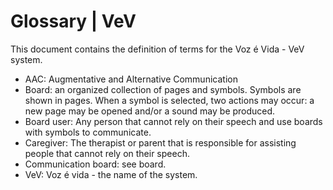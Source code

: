# Glossary | VeV

This document contains the definition of terms for the Voz é Vida - VeV system.

* AAC: Augmentative and Alternative Communication
* Board: an organized collection of pages and symbols. Symbols are shown in pages. When a symbol is selected, two actions may occur: a new page may be opened and/or a sound may be produced.
* Board user: Any person that cannot rely on their speech and use boards with symbols to communicate.
* Caregiver: The therapist or parent that is responsible for assisting people that cannot rely on their speech. 
* Communication board: see board.
* VeV: Voz é vida - the name of the system.
